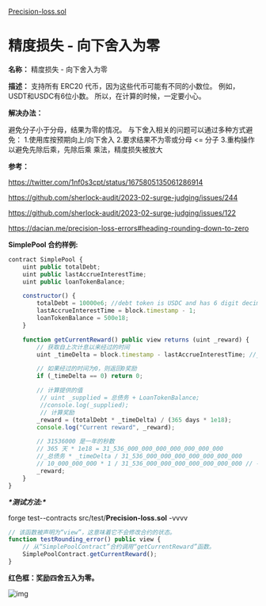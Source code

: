 [Precision-loss.sol](https://github.com/SunWeb3Sec/DeFiVulnLabs/blob/main/src/test/Precision-loss.sol)

# 精度损失 - 向下舍入为零

**名称：** 精度损失 - 向下舍入为零

**描述：** 支持所有 ERC20 代币，因为这些代币可能有不同的小数位。 例如，USDT和USDC有6位小数。 所以，在计算的时候，一定要小心。

**解决办法：**

避免分子小于分母，结果为零的情况。 与下舍入相关的问题可以通过多种方式避免： 1.使用库按预期向上/向下舍入 2.要求结果不为零或分母 <= 分子 3.重构操作以避免先除后乘，先除后乘 乘法，精度损失被放大

**参考：**

https://twitter.com/1nf0s3cpt/status/1675805135061286914

https://github.com/sherlock-audit/2023-02-surge-judging/issues/244

https://github.com/sherlock-audit/2023-02-surge-judging/issues/122

https://dacian.me/precision-loss-errors#heading-rounding-down-to-zero

**SimplePool 合约样例:**

```jsx
contract SimplePool {
    uint public totalDebt;
    uint public lastAccrueInterestTime;
    uint public loanTokenBalance;

    constructor() {
        totalDebt = 10000e6; //debt token is USDC and has 6 digit decimals.
        lastAccrueInterestTime = block.timestamp - 1;
        loanTokenBalance = 500e18;
    }

    function getCurrentReward() public view returns (uint _reward) {
        // 获取自上次计息以来经过的时间
        uint _timeDelta = block.timestamp - lastAccrueInterestTime; //_timeDelta=1

        // 如果经过的时间为0，则返回0奖励
        if (_timeDelta == 0) return 0;

        // 计算提供的值
         // uint _supplied = 总债务 + LoanTokenBalance;
         //console.log(_supplied);
         // 计算奖励
        _reward = (totalDebt * _timeDelta) / (365 days * 1e18);
        console.log("Current reward", _reward);

        // 31536000 是一年的秒数
        // 365 天 * 1e18 = 31_536_000_000_000_000_000_000_000
        //_总债务 * _timeDelta / 31_536_000_000_000_000_000_000_000
        // 10_000_000_000 * 1 / 31_536_000_000_000_000_000_000_000 // -> 0
        _reward;
    }
}
```

***\*测试方法:\****

forge test--contracts src/test/**Precision-loss.sol** -vvvv

```jsx
// 该函数被声明为“view”，这意味着它不会修改合约的状态。
function testRounding_error() public view {
    // 从“SimplePoolContract”合约调用“getCurrentReward”函数。
    SimplePoolContract.getCurrentReward();
}
```

**红色框：奖励四舍五入为零。**

![img](https://web3sec.notion.site/image/https%3A%2F%2Fs3-us-west-2.amazonaws.com%2Fsecure.notion-static.com%2F23257271-d3d1-44fc-956b-079a7d73ba68%2FUntitled.png?table=block&id=578e2130-6152-405e-9884-5d4d89191a44&spaceId=369b5001-5511-4fe6-a099-48af1d841f20&width=2000&userId=&cache=v2)